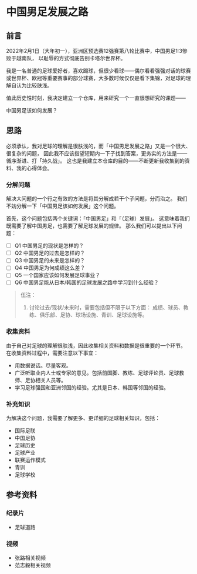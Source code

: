 # 中国男足发展之路

## 前言

2022年2月1日（大年初一），亚洲区预选赛12强赛第八轮比赛中，中国男足1:3惨败于越南队，
以耻辱的方式彻底告别卡塔尔世界杯。

我是一名普通的足球爱好者，喜欢踢球，但很少看球——偶尔看看强强对话的球赛或世界杯、欧冠等重要赛事的部分球赛，大多数时候仅仅是看下集锦，对足球的理解自认为比较肤浅。

值此历史性时刻，我决定建立一个仓库，用来研究一个一直很想研究的课题——

中国男足该如何发展？

## 思路

必须承认，我对足球的理解是很肤浅的，而「中国男足发展之路」又是一个很大、很复杂的问题，
因此我不应该指望短期内一下子找到答案，更务实的方法是——循序渐进、打「持久战」。
这也是我建立本仓库的目的——不断更新我收集到的资料、我的心得体会。

### 分解问题

解决大问题的一个行之有效的方法是将其分解成若干个子问题，分而治之。
我们不妨分解一下「中国男足该如何发展」这个问题。

首先，这个问题包括两个关键词：「中国男足」和「（足球）发展」。
这意味着我们既需要了解中国男足，也需要了解足球发展的规律。
那么我们可以提出以下问题：

- [ ] Q1 中国男足的现状是怎样的？
- [ ] Q2 中国男足的过去是怎样的？
- [ ] Q3 中国男足的未来是怎样的？
- [ ] Q4 中国男足为何成绩这么差？
- [ ] Q5 一个国家应该如何发展足球事业？
- [ ] Q6 中国男足能从日本/韩国的足球发展之路中学习到什么经验？

> 伍注：
> 1. 讨论过去/现状/未来时，需要包括但不限于以下方面：
>     成绩、球员、教练、俱乐部、足协、球场设施、青训、足球设施等。

### 收集资料

由于自己对足球的理解很肤浅，因此收集相关资料和数据是很重要的一个环节。
在收集资料过程中，需要注意以下事宜：

- 用数据说话。尽量客观。
- 广泛听取业内人士或专家的意见。包括前国脚、教练、足球评论员、足球教师、足协相关人员等。
- 学习足球强国和亚洲邻国的经验。尤其是日本、韩国等邻国的经验。

### 补充知识

为解决这个问题，我需要了解更多、更详细的足球相关知识，包括：

- 国际足联
- 中国足协
- 足球历史
- 足球产业
- 联赛运作模式
- 青训
- 足球学校

## 参考资料

### 纪录片

- 足球道路

### 视频

- 张路相关视频
- 范志毅相关视频
